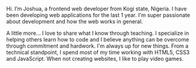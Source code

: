 Hi. I’m Joshua, a frontend web developer from Kogi state, Nigeria. I have been developing web applications for the last 1 year. I'm super passionate about development and how the web works in general.

A little more... I love to share what I know through teaching. I specialize in helping others learn how to code and I believe anything can be overcome through commitment and hardwork. I'm always up for new things.
From a technical standpoint, I spend most of my time working with HTML5, CSS3 and JavaScript. When not creating websites, I like to play video games.

